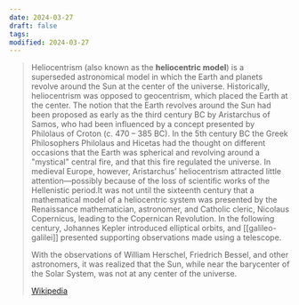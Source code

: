 ```yaml
---
date: 2024-03-27
draft: false
tags: 
modified: 2024-03-27
---
```

> Heliocentrism (also known as the **heliocentric model**) is a superseded astronomical model in which the Earth and planets revolve around the Sun at the center of the universe. Historically, heliocentrism was opposed to geocentrism, which placed the Earth at the center. The notion that the Earth revolves around the Sun had been proposed as early as the third century BC by Aristarchus of Samos, who had been influenced by a concept presented by Philolaus of Croton (c. 470 – 385 BC). In the 5th century BC the Greek Philosophers Philolaus and Hicetas had the thought on different occasions that the Earth was spherical and revolving around a "mystical" central fire, and that this fire regulated the universe. In medieval Europe, however, Aristarchus' heliocentrism attracted little attention—possibly because of the loss of scientific works of the Hellenistic period.It was not until the sixteenth century that a mathematical model of a heliocentric system was presented by the Renaissance mathematician, astronomer, and Catholic cleric, Nicolaus Copernicus, leading to the Copernican Revolution. In the following century, Johannes Kepler introduced elliptical orbits, and [[galileo-galilei]] presented supporting observations made using a telescope.
>
> With the observations of William Herschel, Friedrich Bessel, and other astronomers, it was realized that the Sun, while near the barycenter of the Solar System, was not at any center of the universe.
>
> [Wikipedia](https://en.wikipedia.org/wiki/Heliocentrism)

